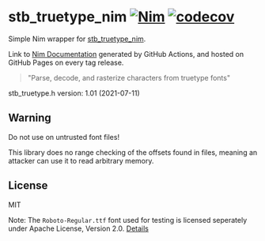 # stb_truetype_nim [![Nim](https://github.com/JohnDoneth/stb_truetype_nim/actions/workflows/nim.yml/badge.svg)](https://github.com/JohnDoneth/stb_truetype_nim/actions/workflows/nim.yml) [![codecov](https://codecov.io/gh/JohnDoneth/stb_truetype_nim/branch/main/graph/badge.svg?token=PV9R9NBJYM)](https://codecov.io/gh/JohnDoneth/stb_truetype_nim)

Simple Nim wrapper for [stb_truetype_nim](https://github.com/nothings/stb).

Link to [Nim Documentation](https://johndoneth.github.io/stb_truetype_nim/stb_truetype_nim)
generated by GitHub Actions, and hosted on GitHub Pages on every tag release.

> "Parse, decode, and rasterize characters from truetype fonts"

stb_truetype.h version: 1.01 (2021-07-11)

## Warning

Do not use on untrusted font files!

This library does no range checking of the offsets found in files, meaning an
attacker can use it to read arbitrary memory.

## License

MIT

Note: The `Roboto-Regular.ttf` font used for testing is licensed seperately
under Apache License, Version 2.0. [Details](https://fonts.google.com/specimen/Roboto#license)
